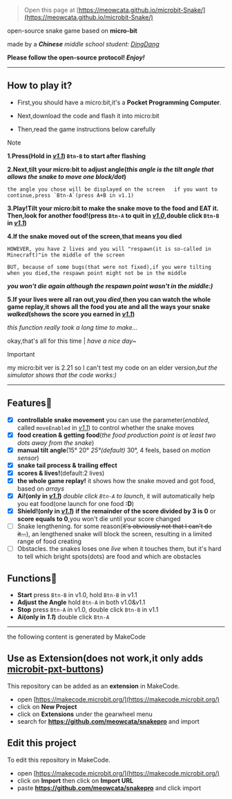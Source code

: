 
> Open this page at [https://meowcata.github.io/microbit-Snake/](https://meowcata.github.io/microbit-Snake/)

open-source snake game based on **micro-bit**

made by a ***Chinese** middle school student: [DingDang](https://github.com/MeowCata)*

**Please follow the open-source protocol! *Enjoy!***

---

## How to play it?
* First,you should have a micro:bit,it's a **Pocket Programming Computer**.

* Next,download the code and flash it into micro:bit

* Then,read the game instructions below carefully
> [!NOTE]
> **1.Press(Hold in [*v1.1*](https://github.com/MeowCata/microbit-Snake/releases/tag/v1.1)) `Btn-B` to start after flashing**
> 
> **2.Next,tilt your micro:bit to adjust angle(*this angle is the tilt angle that allows the snake to move one block/dot*)**
>
>     the angle you chose will be displayed on the screen   if you want to continue,press `Btn-A`(press A+B in v1.1)
> 
> **3.Play!Tilt your micro:bit to make the snake move to the food and **EAT it**. Then,look for another food!(press `Btn-A` to quit in [*v1.0*](https://github.com/MeowCata/microbit-Snake/releases/tag/v1.0),double click `Btn-B` in [*v1.1*](https://github.com/MeowCata/microbit-Snake/releases/tag/v1.1))**
>
> **4.If the snake moved out of the screen,that means you died**
> 
>     HOWEVER, you have 2 lives and you will "respawn(it is so-called in Minecraft)"in the middle of the screen
> 
>     BUT, because of some bugs(that were not fixed),if you were tilting when you died,the respawn point might not be in the middle
> ***you won't die again although the respawn point wasn't in the middle:)***
> 
>**5.If your lives were all ran out,you *died*,then you can watch the whole game replay,it shows all the food you ate and all the ways your snake *walked*(shows the score you earned in [*v1.1*](https://github.com/MeowCata/microbit-Snake/releases/tag/v1.1))**
> 
> *this function really took a long time to make...*
>
> okay,that's all for this time | *have a nice day~*

> [!IMPORTANT]
> my micro:bit ver is 2.21 so I can't test my code on an elder version,*but the simulator shows that the code works:)*

---

## Features🎇
- [x] **controllable snake movement** you can use the parameter(*enabled*, called `moveEnabled` in [*v1.1*](https://github.com/MeowCata/microbit-Snake/releases/tag/v1.1)) to control whether the snake moves
- [x] **food creation & getting food**(*the food production point is at least two dots away from the snake*)
- [x] **manual tilt angle**(15° 20° *25°(default)* 30°, 4 feels, based on *motion sensor*)
- [x] **snake tail process & trailing effect**
- [x] **scores & lives!**(default:2 lives)
- [x] **the whole game replay!** it shows how the snake moved and got food, based on *arrays*
- [x] **Ai!(only in [*v1.1*](https://github.com/MeowCata/microbit-Snake/releases/tag/v1.1))** *double click `Btn-A` to launch*, it will automatically help you eat food(one launch for one food **:D**)
- [x] **Shield!(only in [*v1.1*](https://github.com/MeowCata/microbit-Snake/releases/tag/v1.1))** **if the remainder of the score divided by 3 is 0** or **score equals to 0**,you won't die until your score changed
- [ ] Snake lengthening. for some reason(~~it's obviously not that I can't do it...~~), an lengthened snake will block the screen, resulting in a limited range of food creating
- [ ] Obstacles. the snakes loses one *live* when it touches them, but it's hard to tell which bright spots(dots) are food and which are obstacles

## Functions🎲
* **Start** press `Btn-B` in v1.0, hold `Btn-B` in v1.1
* **Adjust the Angle** hold `Btn-A` in both v1.0&v1.1
* **Stop** press `Btn-A` in v1.0, double click `Btn-B` in v1.1
* **Ai(only in *1.1*)** double click `Btn-A`

***
the following content is generated by MakeCode

## Use as Extension(does not work,it only adds [microbit-pxt-buttons](https://github.com/bsiever/microbit-pxt-clicks))

This repository can be added as an **extension** in MakeCode.

* open [https://makecode.microbit.org/](https://makecode.microbit.org/)
* click on **New Project**
* click on **Extensions** under the gearwheel menu
* search for **https://github.com/meowcata/snakepro** and import

## Edit this project

To edit this repository in MakeCode.

* open [https://makecode.microbit.org/](https://makecode.microbit.org/)
* click on **Import** then click on **Import URL**
* paste **https://github.com/meowcata/snakepro** and click import
